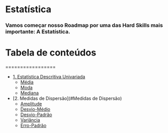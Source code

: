 # Estatística
### Vamos começar nosso Roadmap por uma das Hard Skills mais importante: A Estatística.

# Tabela de conteúdos
=================
<!--ts-->
   * [1. Estatística Descritiva Univariada](https://github.com/Math-Muniz/Data-Roadmap/tree/main/Data-Science-Roadmap/Estatistica/1.Estatistica-Descritiva-Univariada)
       * [Média](#Média)
       * [Moda](#Moda)
       * [Mediana](#Mediana)
   * [2. Medidas de Dispersão](#Medidas de Dispersão)
      * [Amplitude](#)
      * [Desvio-Médio](#)
      * [Desvio-Padrão](#)
      * [Variância](#)
      * [Erro-Padrão](#)
<!--te-->
